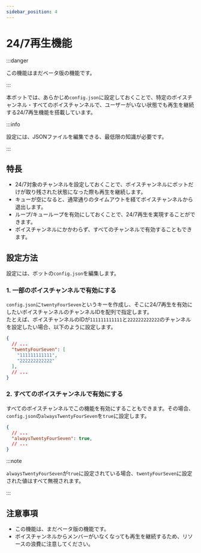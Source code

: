 ```yaml
---
sidebar_position: 4
---
```

# 24/7再生機能

:::danger

この機能はまだベータ版の機能です。

:::

本ボットでは、あらかじめ`config.json`に設定しておくことで、特定のボイスチャンネル・すべてのボイスチャンネルで、ユーザーがいない状態でも再生を継続する24/7再生機能を搭載しています。

:::info

設定には、JSONファイルを編集できる、最低限の知識が必要です。

:::

## 特長
* 24/7対象のチャンネルを設定しておくことで、ボイスチャンネルにボットだけが取り残された状態になった際も再生を継続します。
* キューが空になると、通常通りのタイムアウトを経てボイスチャンネルから退出します。
* ループ/キューループを有効にしておくことで、24/7再生を実現することができます。
* ボイスチャンネルにかかわらず、すべてのチャンネルで有効することもできます。

## 設定方法
設定には、ボットの`config.json`を編集します。
### 1. 一部のボイスチャンネルで有効にする
`config.json`に`twentyFourSeven`というキーを作成し、そこに24/7再生を有効にしたいボイスチャンネルのチャンネルIDを配列で指定します。  
たとえば、ボイスチャンネルのIDが`111111111111`と`222222222222`のチャンネルを設定したい場合、以下のように設定します。
```json title=config.json
{
  // ...
  "twentyFourSeven": [
    "111111111111",
    "222222222222"
  ],
  // ...
}
```
### 2. すべてのボイスチャンネルで有効にする
すべてのボイスチャンネルでこの機能を有効にすることもできます。その場合、`config.json`の`alwaysTwentyFourSeven`を`true`に設定します。
```json title=config.json
{
  // ...
  "alwaysTwentyFourSeven": true,
  // ...
}
```

:::note

`alwaysTwentyFourSeven`が`true`に設定されている場合、`twentyFourSeven`に設定された値はすべて無視されます。

:::

## 注意事項
* この機能は、まだベータ版の機能です。
* ボイスチャンネルからメンバーがいなくなっても再生を継続するため、リソースの浪費に注意してください。
